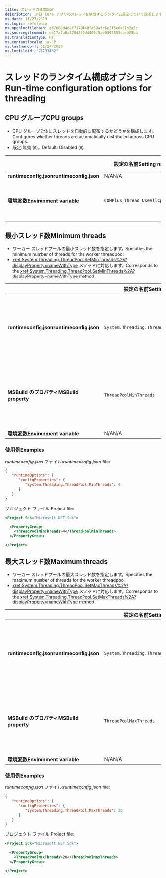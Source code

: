 ```yaml
---
title: スレッドの構成設定
description: .NET Core アプリのスレッドを構成するランタイム設定について説明します。
ms.date: 11/27/2019
ms.topic: reference
ms.openlocfilehash: ed7688d4d8f7178440fe59afc6e2f5e0a11b2a5c
ms.sourcegitcommit: de17a7a0a37042f0d4406f5ae5393531caeb25ba
ms.translationtype: HT
ms.contentlocale: ja-JP
ms.lasthandoff: 01/24/2020
ms.locfileid: "76733432"
---
```

# <a name="run-time-configuration-options-for-threading"></a><span data-ttu-id="cac2b-103">スレッドのランタイム構成オプション</span><span class="sxs-lookup"><span data-stu-id="cac2b-103">Run-time configuration options for threading</span></span>

## <a name="cpu-groups"></a><span data-ttu-id="cac2b-104">CPU グループ</span><span class="sxs-lookup"><span data-stu-id="cac2b-104">CPU groups</span></span>

- <span data-ttu-id="cac2b-105">CPU グループ全体にスレッドを自動的に配布するかどうかを構成します。</span><span class="sxs-lookup"><span data-stu-id="cac2b-105">Configures whether threads are automatically distributed across CPU groups.</span></span>
- <span data-ttu-id="cac2b-106">既定:無効 (`0`)。</span><span class="sxs-lookup"><span data-stu-id="cac2b-106">Default: Disabled (`0`).</span></span>

| | <span data-ttu-id="cac2b-107">設定の名前</span><span class="sxs-lookup"><span data-stu-id="cac2b-107">Setting name</span></span> | <span data-ttu-id="cac2b-108">値</span><span class="sxs-lookup"><span data-stu-id="cac2b-108">Values</span></span> |
| - | - | - |
| <span data-ttu-id="cac2b-109">**runtimeconfig.json**</span><span class="sxs-lookup"><span data-stu-id="cac2b-109">**runtimeconfig.json**</span></span> | <span data-ttu-id="cac2b-110">N/A</span><span class="sxs-lookup"><span data-stu-id="cac2b-110">N/A</span></span> | <span data-ttu-id="cac2b-111">N/A</span><span class="sxs-lookup"><span data-stu-id="cac2b-111">N/A</span></span> |
| <span data-ttu-id="cac2b-112">**環境変数**</span><span class="sxs-lookup"><span data-stu-id="cac2b-112">**Environment variable**</span></span> | `COMPlus_Thread_UseAllCpuGroups` | <span data-ttu-id="cac2b-113">`0` - 無効</span><span class="sxs-lookup"><span data-stu-id="cac2b-113">`0` - disabled</span></span><br/><span data-ttu-id="cac2b-114">`1` - 有効</span><span class="sxs-lookup"><span data-stu-id="cac2b-114">`1` - enabled</span></span> |

## <a name="minimum-threads"></a><span data-ttu-id="cac2b-115">最小スレッド数</span><span class="sxs-lookup"><span data-stu-id="cac2b-115">Minimum threads</span></span>

- <span data-ttu-id="cac2b-116">ワーカー スレッドプールの最小スレッド数を指定します。</span><span class="sxs-lookup"><span data-stu-id="cac2b-116">Specifies the minimum number of threads for the worker threadpool.</span></span>
- <span data-ttu-id="cac2b-117"><xref:System.Threading.ThreadPool.SetMinThreads%2A?displayProperty=nameWithType> メソッドに対応します。</span><span class="sxs-lookup"><span data-stu-id="cac2b-117">Corresponds to the <xref:System.Threading.ThreadPool.SetMinThreads%2A?displayProperty=nameWithType> method.</span></span>

| | <span data-ttu-id="cac2b-118">設定の名前</span><span class="sxs-lookup"><span data-stu-id="cac2b-118">Setting name</span></span> | <span data-ttu-id="cac2b-119">値</span><span class="sxs-lookup"><span data-stu-id="cac2b-119">Values</span></span> |
| - | - | - |
| <span data-ttu-id="cac2b-120">**runtimeconfig.json**</span><span class="sxs-lookup"><span data-stu-id="cac2b-120">**runtimeconfig.json**</span></span> | `System.Threading.ThreadPool.MinThreads` | <span data-ttu-id="cac2b-121">最小スレッド数を表す整数</span><span class="sxs-lookup"><span data-stu-id="cac2b-121">An integer that represents the minimum number of threads</span></span> |
| <span data-ttu-id="cac2b-122">**MSBuild のプロパティ**</span><span class="sxs-lookup"><span data-stu-id="cac2b-122">**MSBuild property**</span></span> | `ThreadPoolMinThreads` | <span data-ttu-id="cac2b-123">最小スレッド数を表す整数</span><span class="sxs-lookup"><span data-stu-id="cac2b-123">An integer that represents the minimum number of threads</span></span> |
| <span data-ttu-id="cac2b-124">**環境変数**</span><span class="sxs-lookup"><span data-stu-id="cac2b-124">**Environment variable**</span></span> | <span data-ttu-id="cac2b-125">N/A</span><span class="sxs-lookup"><span data-stu-id="cac2b-125">N/A</span></span> | <span data-ttu-id="cac2b-126">N/A</span><span class="sxs-lookup"><span data-stu-id="cac2b-126">N/A</span></span> |

### <a name="examples"></a><span data-ttu-id="cac2b-127">使用例</span><span class="sxs-lookup"><span data-stu-id="cac2b-127">Examples</span></span>

<span data-ttu-id="cac2b-128">*runtimeconfig.json* ファイル:</span><span class="sxs-lookup"><span data-stu-id="cac2b-128">*runtimeconfig.json* file:</span></span>

```json
{
   "runtimeOptions": {
      "configProperties": {
         "System.Threading.ThreadPool.MinThreads": 4
      }
   }
}
```

<span data-ttu-id="cac2b-129">プロジェクト ファイル:</span><span class="sxs-lookup"><span data-stu-id="cac2b-129">Project file:</span></span>

```xml
<Project Sdk="Microsoft.NET.Sdk">

  <PropertyGroup>
    <ThreadPoolMinThreads>4</ThreadPoolMinThreads>
  </PropertyGroup>

</Project>
```

## <a name="maximum-threads"></a><span data-ttu-id="cac2b-130">最大スレッド数</span><span class="sxs-lookup"><span data-stu-id="cac2b-130">Maximum threads</span></span>

- <span data-ttu-id="cac2b-131">ワーカー スレッドプールの最大スレッド数を指定します。</span><span class="sxs-lookup"><span data-stu-id="cac2b-131">Specifies the maximum number of threads for the worker threadpool.</span></span>
- <span data-ttu-id="cac2b-132"><xref:System.Threading.ThreadPool.SetMaxThreads%2A?displayProperty=nameWithType> メソッドに対応します。</span><span class="sxs-lookup"><span data-stu-id="cac2b-132">Corresponds to the <xref:System.Threading.ThreadPool.SetMaxThreads%2A?displayProperty=nameWithType> method.</span></span>

| | <span data-ttu-id="cac2b-133">設定の名前</span><span class="sxs-lookup"><span data-stu-id="cac2b-133">Setting name</span></span> | <span data-ttu-id="cac2b-134">値</span><span class="sxs-lookup"><span data-stu-id="cac2b-134">Values</span></span> |
| - | - | - |
| <span data-ttu-id="cac2b-135">**runtimeconfig.json**</span><span class="sxs-lookup"><span data-stu-id="cac2b-135">**runtimeconfig.json**</span></span> | `System.Threading.ThreadPool.MaxThreads` | <span data-ttu-id="cac2b-136">最大スレッド数を表す整数</span><span class="sxs-lookup"><span data-stu-id="cac2b-136">An integer that represents the maximum number of threads</span></span> |
| <span data-ttu-id="cac2b-137">**MSBuild のプロパティ**</span><span class="sxs-lookup"><span data-stu-id="cac2b-137">**MSBuild property**</span></span> | `ThreadPoolMaxThreads` | <span data-ttu-id="cac2b-138">最大スレッド数を表す整数</span><span class="sxs-lookup"><span data-stu-id="cac2b-138">An integer that represents the maximum number of threads</span></span> |
| <span data-ttu-id="cac2b-139">**環境変数**</span><span class="sxs-lookup"><span data-stu-id="cac2b-139">**Environment variable**</span></span> | <span data-ttu-id="cac2b-140">N/A</span><span class="sxs-lookup"><span data-stu-id="cac2b-140">N/A</span></span> | <span data-ttu-id="cac2b-141">N/A</span><span class="sxs-lookup"><span data-stu-id="cac2b-141">N/A</span></span> |

### <a name="examples"></a><span data-ttu-id="cac2b-142">使用例</span><span class="sxs-lookup"><span data-stu-id="cac2b-142">Examples</span></span>

<span data-ttu-id="cac2b-143">*runtimeconfig.json* ファイル:</span><span class="sxs-lookup"><span data-stu-id="cac2b-143">*runtimeconfig.json* file:</span></span>

```json
{
   "runtimeOptions": {
      "configProperties": {
         "System.Threading.ThreadPool.MaxThreads": 20
      }
   }
}
```

<span data-ttu-id="cac2b-144">プロジェクト ファイル:</span><span class="sxs-lookup"><span data-stu-id="cac2b-144">Project file:</span></span>

```xml
<Project Sdk="Microsoft.NET.Sdk">

  <PropertyGroup>
    <ThreadPoolMaxThreads>20</ThreadPoolMaxThreads>
  </PropertyGroup>

</Project>
```
